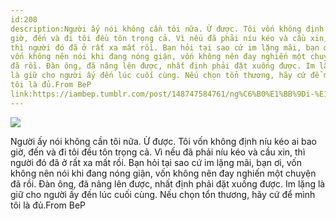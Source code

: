 ```yaml
---
id:208
description:Người ấy nói không cần tôi nữa. Ừ được. Tôi vốn không định níu kéo ai bao
giờ, đến và đi tôi đều tôn trọng cả. Vì nếu đã phải níu kéo và cầu xin,
thì người đó đã ở rất xa mất rồi. Bạn hỏi tại sao cứ im lặng mãi, bạn ơi,
vốn không nên nói khi đang nóng giận, vốn không nên đay nghiến một chuyện
đã rồi. Đàn ông, đã nâng lên được, nhất định phải đặt xuống được. Im lặng
là giữ cho người ấy đến lúc cuối cùng. Nếu chọn tổn thương, hãy cứ để mình
tôi là đủ.From BeP
link:https://iambep.tumblr.com/post/148747584761/ng%C6%B0%E1%BB%9Di-%E1%BA%A5y-n%C3%B3i-kh%C3%B4ng-c%E1%BA%A7n-t%C3%B4i-n%E1%BB%AFa-%E1%BB%AB-%C4%91%C6%B0%E1%BB%A3c-t%C3%B4i-v%E1%BB%91n
---
```


![](https://64.media.tumblr.com/8e94cc8bba63c0d10731855cce51dcf3/tumblr_obpfy5FmEw1u3a9rjo1_540.jpg)

Người ấy nói không cần tôi nữa. Ừ được. Tôi vốn không định níu kéo ai bao
giờ, đến và đi tôi đều tôn trọng cả. Vì nếu đã phải níu kéo và cầu xin,
thì người đó đã ở rất xa mất rồi. Bạn hỏi tại sao cứ im lặng mãi, bạn ơi,
vốn không nên nói khi đang nóng giận, vốn không nên đay nghiến một chuyện
đã rồi. Đàn ông, đã nâng lên được, nhất định phải đặt xuống được. Im lặng
là giữ cho người ấy đến lúc cuối cùng. Nếu chọn tổn thương, hãy cứ để mình
tôi là đủ.From BeP